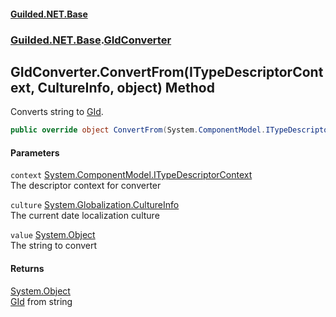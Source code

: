
#### [Guilded.NET.Base](Guilded_NET_Base 'Guilded_NET_Base')
### [Guilded.NET.Base](Guilded_NET_Base#Guilded_NET_Base 'Guilded.NET.Base').[GIdConverter](GIdConverter 'Guilded.NET.Base.GIdConverter')
## GIdConverter.ConvertFrom(ITypeDescriptorContext, CultureInfo, object) Method
Converts string to [GId](GId 'Guilded.NET.Base.GId').  
```csharp
public override object ConvertFrom(System.ComponentModel.ITypeDescriptorContext context, System.Globalization.CultureInfo culture, object value);
```

#### Parameters
<a name='Guilded_NET_Base_GIdConverter_ConvertFrom(System_ComponentModel_ITypeDescriptorContext_System_Globalization_CultureInfo_object)_context'></a>
`context` [System.ComponentModel.ITypeDescriptorContext](https://docs.microsoft.com/en-us/dotnet/api/System.ComponentModel.ITypeDescriptorContext 'System.ComponentModel.ITypeDescriptorContext')  
The descriptor context for converter
  
<a name='Guilded_NET_Base_GIdConverter_ConvertFrom(System_ComponentModel_ITypeDescriptorContext_System_Globalization_CultureInfo_object)_culture'></a>
`culture` [System.Globalization.CultureInfo](https://docs.microsoft.com/en-us/dotnet/api/System.Globalization.CultureInfo 'System.Globalization.CultureInfo')  
The current date localization culture
  
<a name='Guilded_NET_Base_GIdConverter_ConvertFrom(System_ComponentModel_ITypeDescriptorContext_System_Globalization_CultureInfo_object)_value'></a>
`value` [System.Object](https://docs.microsoft.com/en-us/dotnet/api/System.Object 'System.Object')  
The string to convert
  

#### Returns
[System.Object](https://docs.microsoft.com/en-us/dotnet/api/System.Object 'System.Object')  
[GId](GId 'Guilded.NET.Base.GId') from string
